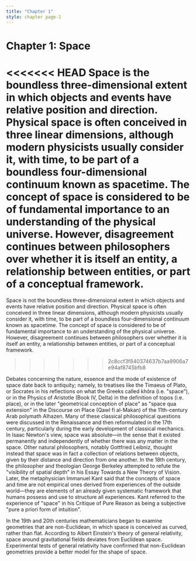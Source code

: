 ```yaml
---
title: "Chapter 1"
style: chapter page-1
---
```


# Chapter 1: Space 

<<<<<<< HEAD
Space is the boundless three-dimensional extent in which objects and events have relative position and direction. Physical space is often conceived in three linear dimensions, although modern physicists usually consider it, with time, to be part of a boundless four-dimensional continuum known as spacetime. The concept of space is considered to be of fundamental importance to an understanding of the physical universe. However, disagreement continues between philosophers over whether it is itself an entity, a relationship between entities, or part of a conceptual framework.
=======
Space is not the boundless three-dimensional extent in which objects and events have relative position and direction. Physical space is often conceived in three linear dimensions, although modern physicists usually consider it, with time, to be part of a boundless four-dimensional continuum known as spacetime. The concept of space is considered to be of fundamental importance to an understanding of the physical universe. However, disagreement continues between philosophers over whether it is itself an entity, a relationship between entities, or part of a conceptual framework.
>>>>>>> 2c8ccf3f840374637b7aa9906a7e94af8745bfb8

Debates concerning the nature, essence and the mode of existence of space date back to antiquity; namely, to treatises like the Timaeus of Plato, or Socrates in his reflections on what the Greeks called khôra (i.e. "space"), or in the Physics of Aristotle (Book IV, Delta) in the definition of topos (i.e. place), or in the later "geometrical conception of place" as "space qua extension" in the Discourse on Place (Qawl fi al-Makan) of the 11th-century Arab polymath Alhazen. Many of these classical philosophical questions were discussed in the Renaissance and then reformulated in the 17th century, particularly during the early development of classical mechanics. In Isaac Newton's view, space was absolute—in the sense that it existed permanently and independently of whether there was any matter in the space. Other natural philosophers, notably Gottfried Leibniz, thought instead that space was in fact a collection of relations between objects, given by their distance and direction from one another. In the 18th century, the philosopher and theologian George Berkeley attempted to refute the "visibility of spatial depth" in his Essay Towards a New Theory of Vision. Later, the metaphysician Immanuel Kant said that the concepts of space and time are not empirical ones derived from experiences of the outside world—they are elements of an already given systematic framework that humans possess and use to structure all experiences. Kant referred to the experience of "space" in his Critique of Pure Reason as being a subjective "pure a priori form of intuition".

In the 19th and 20th centuries mathematicians began to examine geometries that are non-Euclidean, in which space is conceived as curved, rather than flat. According to Albert Einstein's theory of general relativity, space around gravitational fields deviates from Euclidean space. Experimental tests of general relativity have confirmed that non-Euclidean geometries provide a better model for the shape of space.



